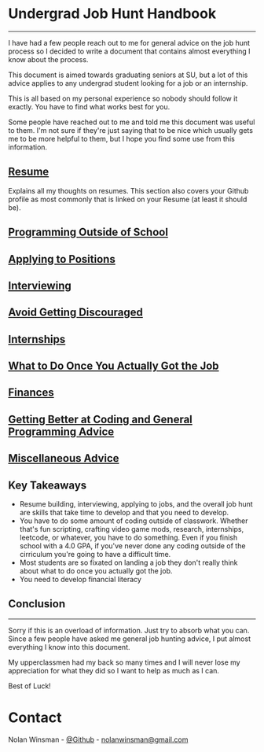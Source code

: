 # Undergrad Job Hunt Handbook

---

I have had a few people reach out to me for general advice on the job hunt process so I decided to write a document that contains almost everything I know about the process.

This document is aimed towards graduating seniors at SU, but a lot of this advice applies to any undergrad student looking for a job or an internship.

This is all based on my personal experience so nobody should follow it exactly. You have to find what works best for you.

Some people have reached out to me and told me this document was useful to them. I'm not sure if they're just saying that to be nice which usually gets me to be more helpful to them, but I hope you find some use from this information.

## [Resume](docs/resume.md)

Explains all my thoughts on resumes. This section also covers your Github profile as most commonly that is linked on your Resume (at least it should be).

## [Programming Outside of School](docs/programming_outside_of_school.md)

## [Applying to Positions](docs/applying.md)

## [Interviewing](docs/interviewing.md)

## [Avoid Getting Discouraged](docs/discouraged.md)

## [Internships](docs/internship.md)

## [What to Do Once You Actually Got the Job](docs/got_job.md)

## [Finances](docs/finances.md)

## [Getting Better at Coding and General Programming Advice](docs/getting_better_at_coding.md)

## [Miscellaneous Advice](docs/misc.md)

## Key Takeaways

- Resume building, interviewing, applying to jobs, and the overall job hunt are skills that take time to develop and that you need to develop.
- You have to do some amount of coding outside of classwork. Whether that's fun scripting, crafting video game mods, research, internships, leetcode, or whatever, you have to do something.
  Even if you finish school with a 4.0 GPA, if you've never done any coding outside of the cirriculum you're going to have a difficult time.
- Most students are so fixated on landing a job they don't really think about what to do once you actually got the job.
- You need to develop financial literacy

## Conclusion

---

Sorry if this is an overload of information. Just try to absorb what you can. Since a few people have asked me general job hunting advice, I put almost everything I know into this document.

My upperclassmen had my back so many times and I will never lose my appreciation for what they did so I want to help as much as I can.

Best of Luck!

# Contact

Nolan Winsman - [@Github](https://github.com/nolanwinsman) - nolanwinsman@gmail.com
